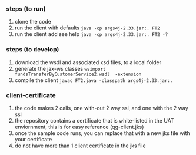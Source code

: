 ### steps (to run)

1. clone the code
2. run the client with defaults `java -cp args4j-2.33.jar:. FT2`
2. run the client add see help `java -cp args4j-2.33.jar:. FT2 -?`

### steps (to develop)

1. download the wsdl and associated xsd files, to a local folder
2. generate the jax-ws classes `wsimport fundsTransferByCustomerService2.wsdl  -extension`
3. compile the client `javac FT2.java -classpath args4j-2.33.jar:.`

### client-certificate

1. the code makes 2 calls, one with-out 2 way ssl, and one with the 2 way ssl
2. the repository contains a certificate that is white-listed in the UAT enviornment, this is for easy reference (qg-client.jks)
3. once the sample code runs, you can replace that with a new jks file with your certificate
4. do not have more than 1 client certificate in the jks file
